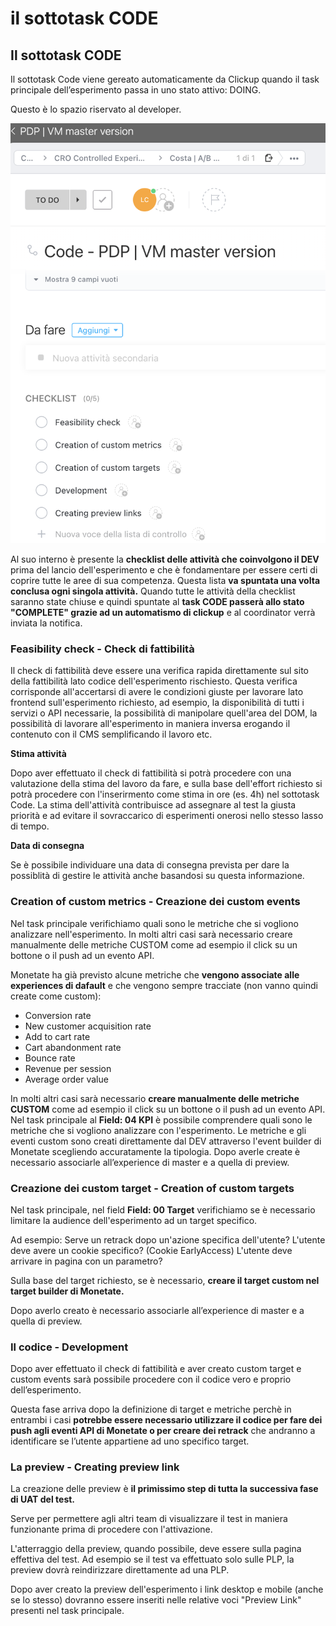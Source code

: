 # il sottotask CODE

## Il sottotask CODE

Il sottotask Code viene gereato automaticamente da Clickup quando il task principale dell’esperimento passa in uno stato attivo: DOING.

Questo è lo spazio riservato al developer. 

![il task code](/images/clickup-task-code.png)

Al suo interno è presente la **checklist delle attività che coinvolgono il DEV** prima del lancio dell'esperimento e che è fondamentare per essere certi di coprire tutte le aree di sua competenza. Questa lista **va spuntata una volta conclusa ogni singola attività.**
Quando tutte le attività della checklist saranno state chiuse e quindi spuntate al **task CODE passerà allo stato "COMPLETE" grazie ad un automatismo di clickup** e al coordinator verrà inviata la notifica.

### Feasibility check - Check di fattibilità

Il check di fattibilità deve essere una verifica rapida direttamente sul sito della fattibilità lato codice dell'esperimento rischiesto.
Questa verifica corrisponde all'accertarsi di avere le condizioni giuste per lavorare lato frontend sull'esperimento richiesto, ad esempio, la disponibilità di tutti i servizi o API necessarie, la possibilità di manipolare quell'area del DOM, la possibilità di lavorare all'esperimento in maniera inversa erogando il contenuto con il CMS semplificando il lavoro etc.

**Stima attività**

Dopo aver effettuato il check di fattibilità si potrà procedere con una valutazione della stima del lavoro da fare, e sulla base dell'effort richiesto si potrà procedere con l'inserirmento come stima in ore (es. 4h)
nel sottotask Code.
La stima dell'attività contribuisce ad assegnare al test la giusta priorità e ad evitare il sovraccarico di esperimenti onerosi nello stesso lasso di tempo.

**Data di consegna**

Se è possibile individuare una data di consegna prevista per dare la possiblità di gestire le attività anche basandosi su questa informazione.

### Creation of custom metrics - Creazione dei custom events

Nel task principale verifichiamo quali sono le metriche che si vogliono analizzare nell'esperimento.
In molti altri casi sarà necessario creare manualmente delle metriche CUSTOM come ad esempio il click su un bottone o il push ad un evento API.

Monetate ha già previsto alcune metriche che **vengono associate alle experiences di dafault** e che vengono sempre tracciate (non vanno quindi create come custom):

- Conversion rate
- New customer acquisition rate
- Add to cart rate
- Cart abandonment rate
- Bounce rate
- Revenue per session
- Average order value

In molti altri casi sarà necessario **creare manualmente delle metriche CUSTOM** come ad esempio il click su un bottone o il push ad un evento API.
Nel task principale al **Field: 04 KPI** è possibile comprendere quali sono le metriche che si vogliono analizzare con l'esperimento.
Le metriche e gli eventi custom sono creati direttamente dal DEV attraverso l'event builder di Monetate scegliendo accuratamente la tipologia. Dopo averle create è necessario associarle all’experience di master e a quella di preview.

### Creazione dei custom target - Creation of custom targets

Nel task principale, nel field **Field: 00 Target** verifichiamo se è necessario limitare la audience dell'esperimento ad un target specifico.

Ad esempio:
Serve un retrack dopo un'azione specifica dell'utente?
L'utente deve avere un cookie specifico? (Cookie EarlyAccess)
L'utente deve arrivare in pagina con un parametro?

Sulla base del target richiesto, se è necessario, **creare il target custom nel target builder di Monetate.**

 Dopo averlo creato è necessario associarle all’experience di master e a quella di preview.

### Il codice - Development

Dopo aver effettuato il check di fattibilità e aver creato custom target e custom events sarà possibile procedere con il codice vero e proprio dell’esperimento.

Questa fase arriva dopo la definizione di target e metriche perchè in entrambi i casi **potrebbe essere necessario utilizzare il codice per fare dei push agli eventi API di Monetate o per creare dei retrack** che andranno a identificare se l’utente appartiene ad uno specifico target.

### La preview - Creating preview link

La creazione delle preview è **il primissimo step di tutta la successiva fase di UAT del test.**

Serve per permettere agli altri team di visualizzare il test in maniera funzionante prima di procedere con l'attivazione.

L'atterraggio della preview, quando possibile, deve essere sulla pagina effettiva del test.
Ad esempio se il test va effettuato solo sulle PLP, la preview dovrà reindirizzare direttamente ad una PLP.

Dopo aver creato la preview dell'esperimento i link desktop e mobile (anche se lo stesso) dovranno essere inseriti nelle relative voci "Preview Link" presenti nel task principale.